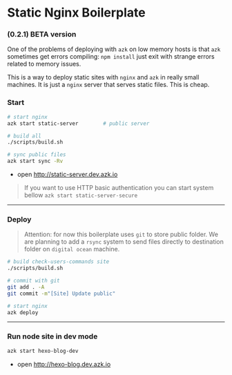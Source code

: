 # Static Nginx Boilerplate

### (0.2.1) BETA version

One of the problems of deploying with `azk` on low memory hosts is that `azk` sometimes get errors compiling: `npm install` just exit with strange errors related to memory issues.

This is a way to deploy static sites with `nginx` and `azk` in really small machines. It is just a `nginx` server that serves static files. This is cheap.

### Start

```sh
# start nginx
azk start static-server        # public server

# build all
./scripts/build.sh

# sync public files
azk start sync -Rv
```

- open http://static-server.dev.azk.io

> If you want to use HTTP basic authentication you can start system bellow
> `azk start static-server-secure`


---------------

### Deploy

> Attention: for now this boilerplate uses `git` to store public folder. We are planning to add a `rsync` system to send files directly to destination folder on `digital ocean` machine.

```sh
# build check-users-commands site
./scripts/build.sh

# commit with git
git add . -A
git commit -m"[Site] Update public"

# start nginx
azk deploy
```

------------

### Run node site in dev mode

```sh
azk start hexo-blog-dev
```

- open http://hexo-blog.dev.azk.io
